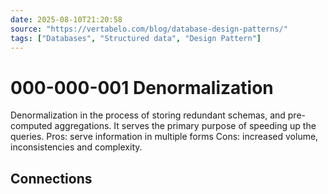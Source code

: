 ```yaml
---
date: 2025-08-10T21:20:58
source: "https://vertabelo.com/blog/database-design-patterns/"
tags: ["Databases", "Structured data", "Design Pattern"]
---
```


# 000-000-001 Denormalization

Denormalization in the process of storing redundant schemas, and pre-computed aggregations.
It serves the primary purpose of speeding up the queries.
Pros: serve information in multiple forms
Cons: increased volume, inconsistencies and complexity.

## Connections
 
